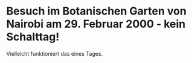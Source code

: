 # Besuch im Botanischen Garten von Nairobi am 29. Februar 2000 - kein Schalttag!

Vielleicht funktioniert das eines Tages.
